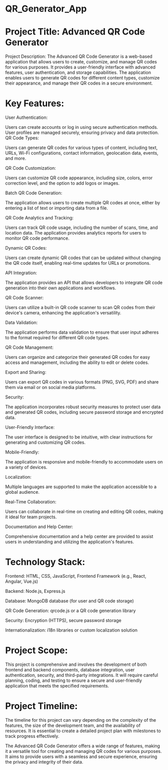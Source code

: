 # QR_Generator_App

# Project Title: Advanced QR Code Generator

Project Description:
The Advanced QR Code Generator is a web-based application that allows users to create, customize, and manage QR codes for various purposes. It provides a user-friendly interface with advanced features, user authentication, and storage capabilities. The application enables users to generate QR codes for different content types, customize their appearance, and manage their QR codes in a secure environment.

# Key Features:

User Authentication:

Users can create accounts or log in using secure authentication methods.
User profiles are managed securely, ensuring privacy and data protection.
QR Code Types:

Users can generate QR codes for various types of content, including text, URLs, Wi-Fi configurations, contact information, geolocation data, events, and more.

QR Code Customization:

Users can customize QR code appearance, including size, colors, error correction level, and the option to add logos or images.

Batch QR Code Generation:

The application allows users to create multiple QR codes at once, either by entering a list of text or importing data from a file.

QR Code Analytics and Tracking:

Users can track QR code usage, including the number of scans, time, and location data. The application provides analytics reports for users to monitor QR code performance.

Dynamic QR Codes:

Users can create dynamic QR codes that can be updated without changing the QR code itself, enabling real-time updates for URLs or promotions.

API Integration:

The application provides an API that allows developers to integrate QR code generation into their own applications and workflows.

QR Code Scanner:

Users can utilize a built-in QR code scanner to scan QR codes from their device's camera, enhancing the application's versatility.

Data Validation:

The application performs data validation to ensure that user input adheres to the format required for different QR code types.

QR Code Management:

Users can organize and categorize their generated QR codes for easy access and management, including the ability to edit or delete codes.

Export and Sharing:

Users can export QR codes in various formats (PNG, SVG, PDF) and share them via email or on social media platforms.

Security:

The application incorporates robust security measures to protect user data and generated QR codes, including secure password storage and encrypted data.

User-Friendly Interface:

The user interface is designed to be intuitive, with clear instructions for generating and customizing QR codes.

Mobile-Friendly:

The application is responsive and mobile-friendly to accommodate users on a variety of devices.

Localization:

Multiple languages are supported to make the application accessible to a global audience.

Real-Time Collaboration:

Users can collaborate in real-time on creating and editing QR codes, making it ideal for team projects.

Documentation and Help Center:

Comprehensive documentation and a help center are provided to assist users in understanding and utilizing the application's features.

# Technology Stack:

Frontend: HTML, CSS, JavaScript, Frontend Framework (e.g., React, Angular, Vue.js)

Backend: Node.js, Express.js

Database: MongoDB database (for user and QR code storage)

QR Code Generation: qrcode.js or a QR code generation library

Security: Encryption (HTTPS), secure password storage

Internationalization: i18n libraries or custom localization solution

# Project Scope:

This project is comprehensive and involves the development of both frontend and backend components, database integration, user authentication, security, and third-party integrations. It will require careful planning, coding, and testing to ensure a secure and user-friendly application that meets the specified requirements.

# Project Timeline:

The timeline for this project can vary depending on the complexity of the features, the size of the development team, and the availability of resources. It is essential to create a detailed project plan with milestones to track progress effectively.

The Advanced QR Code Generator offers a wide range of features, making it a versatile tool for creating and managing QR codes for various purposes. It aims to provide users with a seamless and secure experience, ensuring the privacy and integrity of their data.

